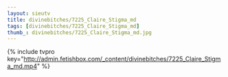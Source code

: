 ```yaml
--- 
layout: sieutv
title: divinebitches/7225_Claire_Stigma_md
tags: [divinebitches/7225_Claire_Stigma_md]
thumb_: divinebitches/7225_Claire_Stigma_md.jpg
---
```

{% include tvpro key="http://admin.fetishbox.com/_content/divinebitches/7225_Claire_Stigma_md.mp4" %} 

